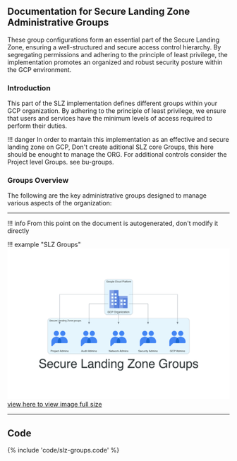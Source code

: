 ## Documentation for Secure Landing Zone Administrative Groups

These group configurations form an essential part of the Secure Landing Zone, ensuring a well-structured and secure access control hierarchy. By segregating permissions and adhering to the principle of least privilege, the implementation promotes an organized and robust security posture within the GCP environment.

### Introduction

This part of the SLZ implementation defines different groups within your GCP organization. By adhering to the principle of least privilege, we ensure that users and services have the minimum levels of access required to perform their duties.

!!! danger
    In order to mantain this implementation as an effective and secure landing zone on GCP, Don't create aditional SLZ core Groups, this here should be enought to manage the ORG. For additional controls consider the Project level Groups. see bu-groups.

### Groups Overview

The following are the key administrative groups designed to manage various aspects of the organization:

---

!!! info
    From this point on the document is autogenerated, don't modify it directly

!!! example "SLZ Groups"
    ![image info](./img/slz-groups.png)
    [view here to view image full size](./img/slz-groups.png)

---

## Code

{% include 'code/slz-groups.code' %}
